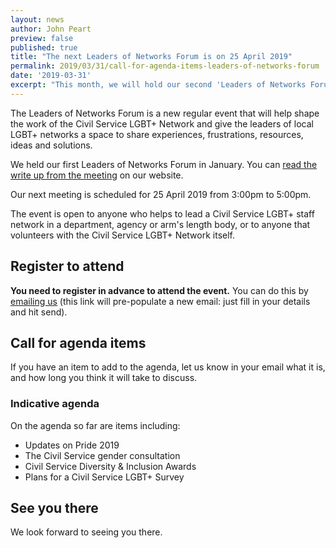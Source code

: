 ```yaml
---
layout: news
author: John Peart
preview: false
published: true
title: "The next Leaders of Networks Forum is on 25 April 2019"
permalink: 2019/03/31/call-for-agenda-items-leaders-of-networks-forum
date: '2019-03-31'
excerpt: "This month, we will hold our second 'Leaders of Networks Forum'. If you're a leader of a network, register to attend and submit your agenda items."
---
```


The Leaders of Networks Forum is a new regular event that will help shape the work of the Civil Service LGBT+ Network and give the leaders of local LGBT+ networks a space to share experiences, frustrations, resources, ideas and solutions.

We held our first Leaders of Networks Forum in January. You can [read the write up from the meeting](https://www.civilservice.lgbt/2019/02/06/leaders-of-networks-forum-readout) on our website. 

Our next meeting is scheduled for 25 April 2019 from 3:00pm to 5:00pm.

The event is open to anyone who helps to lead a Civil Service LGBT+ staff network in a department, agency or arm's length body, or to anyone that volunteers with the Civil Service LGBT+ Network itself.

## Register to attend

**You need to register in advance to attend the event.** You can do this by <a href="mailto:info@civilservice.lgbt?subject=Leaders%20of%20Networks%20Forum%3A%20Register%20to%20attend&body=I%20would%20like%20to%20attend%20the%20Leader's%20of%20Networks%20forum.%0A%0AMy%20details%20are%3A%0A%0ANAME%3A%20Your%20name%20here%0ADEPT%3A%20Your%20department%20here%0A%0AThanks">emailing us</a> (this link will pre-populate a new email: just fill in your details and hit send).

## Call for agenda items

If you have an item to add to the agenda, let us know in your email what it is, and how long you think it will take to discuss.

### Indicative agenda

On the agenda so far are items including:

- Updates on Pride 2019
- The Civil Service gender consultation
- Civil Service Diversity & Inclusion Awards
- Plans for a Civil Service LGBT+ Survey

## See you there

We look forward to seeing you there.
